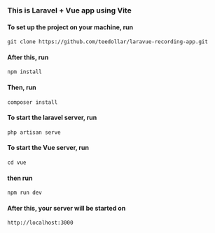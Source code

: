 ### This is Laravel + Vue app using Vite

#### To set up the project on your machine, run

`git clone https://github.com/teedollar/laravue-recording-app.git`

#### After this, run

`npm install`

#### Then, run

`composer install`

#### To start the laravel server, run

`php artisan serve`

#### To start the Vue server, run

`cd vue`

#### then run

`npm run dev`

#### After this, your server will be started on 

`http://localhost:3000`


